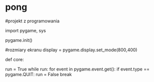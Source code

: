# pong
#projekt z programowania

import pygame, sys

pygame.init()

#rozmiary ekranu
display = pygame.display.set_mode(800,400)

def core: 

  run = True
  while run:
    for event in pygame.event.get():
      if event.type == pygame.QUIT:
        run = False
        break 
  
